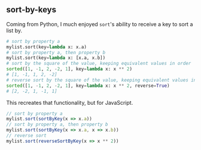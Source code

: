 ## sort-by-keys

Coming from Python, I much enjoyed `sort`'s ability to receive a key to sort a list by.

```python
# sort by property a
mylist.sort(key=lambda x: x.a)
# sort by property a, then property b
mylist.sort(key=lambda x: [x.a, x.b])
# sort by the square of the value, keeping equivalent values in order
sorted([1, -1, 2, -2, 1], key=lambda x: x ** 2)
# [1, -1, 1, 2, -2]
# reverse sort by the square of the value, keeping equivalent values in order
sorted([1, -1, 2, -2, 1], key=lambda x: x ** 2, reverse=True)
# [2, -2, 1, -1, 1]
```

This recreates that functionality, but for JavaScript.

```javascript
// sort by property a
mylist.sort(sortByKey(x => x.a))
// sort by property a, then property b
mylist.sort(sortByKey(x => x.a, x => x.b))
// reverse sort
mylist.sort(reverseSortByKey(x => x ** 2))
```
